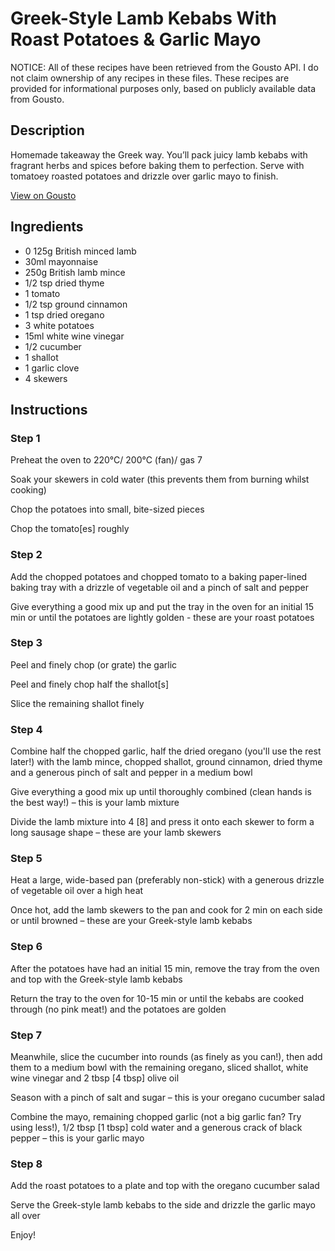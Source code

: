 # Greek-Style Lamb Kebabs With Roast Potatoes & Garlic Mayo

NOTICE: All of these recipes have been retrieved from the Gousto API. I do not claim ownership of any recipes in these files. These recipes are provided for informational purposes only, based on publicly available data from Gousto.

## Description

Homemade takeaway the Greek way. You’ll pack juicy lamb kebabs with fragrant herbs and spices before baking them to perfection. Serve with tomatoey roasted potatoes and drizzle over garlic mayo to finish.

[View on Gousto](https://www.gousto.co.uk/recipes/cookbook/greek-style-lamb-kebabs-with-loaded-potatoes-garlic-mayo)

## Ingredients

- 0 125g British minced lamb
- 30ml mayonnaise
- 250g British lamb mince
- 1/2 tsp dried thyme
- 1 tomato
- 1/2 tsp ground cinnamon
- 1 tsp dried oregano
- 3 white potatoes
- 15ml white wine vinegar
- 1/2 cucumber
- 1 shallot
- 1 garlic clove
- 4 skewers

## Instructions


### Step 1

Preheat the oven to 220°C/ 200°C (fan)/ gas 7

Soak your skewers in cold water (this prevents them from burning whilst cooking)

Chop the potatoes into small, bite-sized pieces

Chop the tomato<span class="text-danger">[es]</span> roughly


### Step 2

Add the chopped potatoes and chopped tomato to a baking paper-lined baking tray with a drizzle of vegetable oil and a pinch of salt and pepper

Give everything a good mix up and put the tray in the oven for an initial 15 min or until the potatoes are lightly golden - these are your roast potatoes


### Step 3

Peel and finely chop (or grate) the garlic

Peel and finely chop half the shallot<span class="text-danger">[s]</span>

Slice the remaining shallot finely


### Step 4

Combine half the chopped garlic, half the dried oregano (you'll use the rest later!) with the lamb mince, chopped shallot, ground cinnamon, dried thyme and a generous pinch of salt and pepper in a medium bowl

Give everything a good mix up until thoroughly combined (clean hands is the best way!) – this is your lamb mixture

Divide the lamb mixture into 4 <span class="text-danger">[8]</span> and press it onto each skewer to form a long sausage shape – these are your lamb skewers


### Step 5

Heat a large, wide-based pan (preferably non-stick) with a generous drizzle of vegetable oil over a high heat

Once hot, add the lamb skewers to the pan and cook for 2 min on each side or until browned – these are your Greek-style lamb kebabs


### Step 6

After the potatoes have had an initial 15 min, remove the tray from the oven and top with the Greek-style lamb kebabs

Return the tray to the oven for 10-15 min or until the kebabs are cooked through (no pink meat!) and the potatoes are golden


### Step 7

Meanwhile, slice the cucumber into rounds (as finely as you can!), then add them to a medium bowl with the remaining oregano, sliced shallot, white wine vinegar and 2 tbsp <span class="text-danger">[4 tbsp]</span> olive oil

Season with a pinch of salt and sugar – this is your oregano cucumber salad

Combine the mayo, remaining chopped garlic (not a big garlic fan? Try using less!), 1/2 tbsp <span class="text-danger">[1 tbsp]</span> cold water and a generous crack of black pepper – this is your garlic mayo

### Step 8

Add the roast potatoes to a plate and top with the oregano cucumber salad

Serve the Greek-style lamb kebabs to the side and drizzle the garlic mayo all over

Enjoy!

